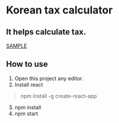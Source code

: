 # Korean tax calculator

It helps calculate tax.
-----------------------
[SAMPLE](https://choseunghei.github.io/react_korean_pay_calc/)

## How to use

1. Open this project any editor.
2. Install react 
> npm install -g create-react-app
3. npm install
4. npm start

